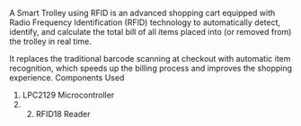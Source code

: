 A Smart Trolley using RFID is an advanced shopping cart equipped with Radio Frequency Identification (RFID) technology to automatically detect, identify, and calculate the total bill of all items placed into (or removed from) the trolley in real time.

It replaces the traditional barcode scanning at checkout with automatic item recognition, which speeds up the billing process and improves the shopping experience.
Components Used
1) LPC2129 Microcontroller
2) 2) RFID18 Reader
